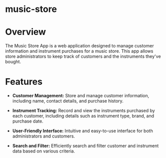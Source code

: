 # music-store

# Overview

The Music Store App is a web application designed to manage customer information and instrument purchases for a music store. This app allows store administrators to keep track of customers and the instruments they've bought.

# Features

- **Customer Management:** Store and manage customer information, including name, contact details, and purchase history.

- **Instrument Tracking:** Record and view the instruments purchased by each customer, including details such as instrument type, brand, and purchase date.

- **User-Friendly Interface:** Intuitive and easy-to-use interface for both administrators and customers.

- **Search and Filter:** Efficiently search and filter customer and instrument data based on various criteria.
